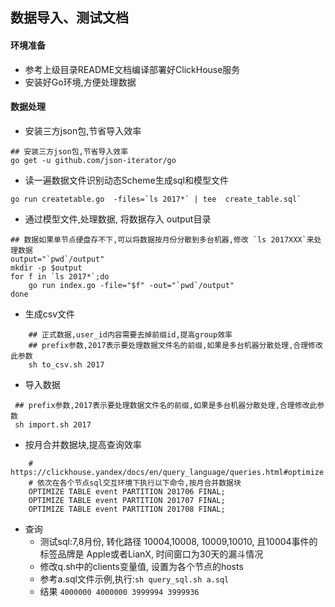 数据导入、测试文档
---

#### 环境准备
- 参考上级目录README文档编译部署好ClickHouse服务
- 安装好Go环境,方便处理数据

#### 数据处理

- 安装三方json包,节省导入效率
```
## 安装三方json包,节省导入效率 
go get -u github.com/json-iterator/go

```

-  读一遍数据文件识别动态Scheme生成sql和模型文件
```
go run createtable.go  -files=`ls 2017*` | tee  create_table.sql`
```

- 通过模型文件,处理数据, 将数据存入 output目录
```
## 数据如果单节点硬盘存不下,可以将数据按月份分散到多台机器,修改 `ls 2017XXX`来处理数据
output="`pwd`/output"
mkdir -p $output
for f in `ls 2017*`;do
	go run index.go -file="$f" -out="`pwd`/output"   
done
```

- 生成csv文件
```
	## 正式数据,user_id内容需要去掉前缀id,提高group效率
	## prefix参数,2017表示要处理数据文件名的前缀,如果是多台机器分散处理,合理修改此参数 
	sh to_csv.sh 2017
```


- 导入数据
```
 ## prefix参数,2017表示要处理数据文件名的前缀,如果是多台机器分散处理,合理修改此参数 
 sh import.sh 2017
```

- 按月合并数据块,提高查询效率
```
	# https://clickhouse.yandex/docs/en/query_language/queries.html#optimize
	# 依次在各个节点sql交互环境下执行以下命令,按月合并数据块
	OPTIMIZE TABLE event PARTITION 201706 FINAL;
	OPTIMIZE TABLE event PARTITION 201707 FINAL;
	OPTIMIZE TABLE event PARTITION 201708 FINAL;
```

- 查询
	- 测试sql:7,8月份, 转化路径 10004,10008, 10009,10010, 且10004事件的标签品牌是 Apple或者LianX,  时间窗口为30天的漏斗情况
	- 修改q.sh中的clients变量值, 设置为各个节点的hosts
	- 参考a.sql文件示例,执行:`sh query_sql.sh a.sql`
	- 结果 `4000000 4000000 3999994 3999936`
	



